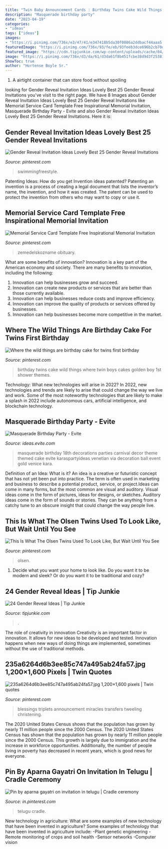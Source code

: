 ```yaml
---
title: "Twin Baby Announcement Cards : Birthday Twins Cake Wild Things Where Twin Boys Cakes Golden Boy 1st Shower Themes"
description: "Masquerade birthday party"
date: "2023-04-19"
categories:
- "ideas"
tags: ["ideas"]
images:
- "https://i.pinimg.com/736x/e3/47/41/e347418b5da30f0086a2ddbacf44aaa5.jpg"
featuredImage: "https://i.pinimg.com/736x/93/fe/eb/93feeb3dce696b2cb70d429593b499b0--golden-birthday-ideas-for-boys-twins-first-birthday-ideas.jpg"
featured_image: "https://cdn.tipjunkie.com/wp-content/uploads/cache/04/33/0433a1b7a5c3481a1609b2c4d6f3f7c2.jpg"
image: "https://i.pinimg.com/736x/d3/da/61/d3da61f8b451fcbe38d9d3f253818735.jpg"
ShowToc: true
author: "Hortense Boyle Sr."
---
```



1. A airtight container that can store food without spoiling 

	

		
looking for Gender Reveal Invitation Ideas Lovely Best 25 Gender Reveal Invitations you've visit to the right page. We have 8 Images about Gender Reveal Invitation Ideas Lovely Best 25 Gender Reveal Invitations like Memorial Service Card Template Free Inspirational Memorial Invitation, Masquerade Birthday Party - Evite and also Gender Reveal Invitation Ideas Lovely Best 25 Gender Reveal Invitations. Here it is:
		
    
## Gender Reveal Invitation Ideas Lovely Best 25 Gender Reveal Invitations

<img loading=lazy src="https://i.pinimg.com/736x/e3/47/41/e347418b5da30f0086a2ddbacf44aaa5.jpg" onerror="this.onerror=null;this.src='https://tse1.mm.bing.net/th?id=OIP.1C0rIyD9R6rTByknBxRdCQHaKO&amp;pid=15.1';" alt="Gender Reveal Invitation Ideas Lovely Best 25 Gender Reveal Invitations">

_Source: pinterest.com_

>swimmingfreestyle. 

	

Patenting Ideas: How do you get Invention ideas patented?
Patenting an invention is a process of creating a legal document that lists the inventor’s name, the invention, and how it was created. The patent can be used to protect the invention from others who may want to copy or use it.

    
## Memorial Service Card Template Free Inspirational Memorial Invitation

<img loading=lazy src="https://i.pinimg.com/736x/a8/aa/b7/a8aab7914f917b93c162434e7bde7a28.jpg" onerror="this.onerror=null;this.src='https://tse4.mm.bing.net/th?id=OIP.ofjWUH7dnRZp5vutW8HYCQHaLH&amp;pid=15.1';" alt="Memorial Service Card Template Free Inspirational Memorial Invitation">

_Source: pinterest.com_

>zemedelskozname obituary. 

	

What are some benefits of innovation?
Innovation is a key part of the American economy and society. There are many benefits to innovation, including the following: 
1. Innovation can help businesses grow and succeed. 
2. Innovation can create new products or services that are better than those currently available. 
3. Innovation can help businesses reduce costs and improve efficiency. 
4. Innovation can improve the quality of products or services offered by businesses. 
5. Innovation can help businesses become more competitive in the market.

    
## Where The Wild Things Are Birthday Cake For Twins First Birthday

<img loading=lazy src="https://i.pinimg.com/736x/93/fe/eb/93feeb3dce696b2cb70d429593b499b0--golden-birthday-ideas-for-boys-twins-first-birthday-ideas.jpg" onerror="this.onerror=null;this.src='https://tse2.mm.bing.net/th?id=OIP.2mk1tdlsKbpfZw8gddLbbQHaKF&amp;pid=15.1';" alt="Where the wild things are birthday cake for twins first birthday">

_Source: pinterest.com_

>birthday twins cake wild things where twin boys cakes golden boy 1st shower themes. 

	

Technology: What new technologies will arise in 2022?
In 2022, new technologies and trends are likely to arise that could change the way we live and work. Some of the most noteworthy technologies that are likely to make a splash in 2022 include autonomous cars, artificial intelligence, and blockchain technology.

    
## Masquerade Birthday Party - Evite

<img loading=lazy src="http://ideas.evite.com/media/Masquerade-GreyGrey-cake-1200.jpg" onerror="this.onerror=null;this.src='https://tse3.mm.bing.net/th?id=OIP.P24SjZO554qTDVTTnPYVBwHaLH&amp;pid=15.1';" alt="Masquerade Birthday Party - Evite">

_Source: ideas.evite.com_

>masquerade birthday 18th decorations parties carnival decor theme themed cake evite karaspartyideas venetian via decoration ball event gold venice kara. 

	

Definition of an Idea: What is it?
An idea is a creative or futuristic concept that has not yet been put into practice. The term is often used in marketing and business to describe a potential product, service, or project.Ideas can come in many forms, but the most common are visual and auditory. Visual ideas come in the form of pictures, ideas for designs, or sketches. Auditory ideas come in the form of sounds or stories. They can be anything from a catchy tune to an obscure insight that could change the way people live.

    
## This Is What The Olsen Twins Used To Look Like, But Wait Until You See

<img loading=lazy src="https://i.pinimg.com/736x/9e/1a/a8/9e1aa824e4c8a69f5ee5df07d4b51356.jpg" onerror="this.onerror=null;this.src='https://tse1.mm.bing.net/th?id=OIP.ty7Hdhsep1oReEHL2egeggHaO0&amp;pid=15.1';" alt="This Is What The Olsen Twins Used To Look Like, But Wait Until You See">

_Source: pinterest.com_

>olsen. 

	

1. Decide what you want your home to look like. Do you want it to be modern and sleek? Or do you want it to be traditional and cozy?

    
## 24 Gender Reveal Ideas | Tip Junkie

<img loading=lazy src="https://cdn.tipjunkie.com/wp-content/uploads/cache/04/33/0433a1b7a5c3481a1609b2c4d6f3f7c2.jpg" onerror="this.onerror=null;this.src='https://tse3.mm.bing.net/th?id=OIP.5YXmRnqaoss4B1EnMk7noAHaLH&amp;pid=15.1';" alt="24 Gender Reveal Ideas | Tip Junkie">

_Source: tipjunkie.com_

>. 

	

The role of creativity in innovation
Creativity is an important factor in innovation. It allows for new ideas to be developed and tested. Innovation happens when new ways of doing things are implemented, sometimes without the use of traditional methods.

    
## 235a6264d6b3ee85c747a495ab24fa57.jpg 1,200×1,600 Pixels | Twin Quotes

<img loading=lazy src="https://i.pinimg.com/originals/9e/40/ba/9e40ba73e709b8c789e1f258de414412.jpg" onerror="this.onerror=null;this.src='https://tse2.mm.bing.net/th?id=OIP.B0buF8qiWSVxkItHQzQoZQHaJ4&amp;pid=15.1';" alt="235a6264d6b3ee85c747a495ab24fa57.jpg 1,200×1,600 pixels | Twin quotes">

_Source: pinterest.com_

>blessings triplets announcement miracles transfers tweeling christening. 

	

The 2020 United States Census shows that the population has grown by nearly 11 million people since the 2000 Census.
The 2020 United States Census has shown that the population has grown by nearly 11 million people since the 2000 Census. This growth is largely due to immigration and the increase in workforce opportunities. Additionally, the number of people living in poverty has decreased in recent years, which is good news for everyone.

    
## Pin By Aparna Gayatri On Invitation In Telugu | Cradle Ceremony

<img loading=lazy src="https://i.pinimg.com/736x/d3/da/61/d3da61f8b451fcbe38d9d3f253818735.jpg" onerror="this.onerror=null;this.src='https://tse3.mm.bing.net/th?id=OIP._3GgIVYkPWepGhYAOUXpmQHaHa&amp;pid=15.1';" alt="Pin by aparna gayatri on invitation in telugu | Cradle ceremony">

_Source: in.pinterest.com_

>telugu cradle. 

	

New technology in agriculture: What are some examples of new technology that have been invented in agriculture?
Some examples of technology that have been invented in agriculture include:
-Plant genetic engineering
-Remote monitoring of crops and soil health 
-Sensor networks 
-Computer vision

